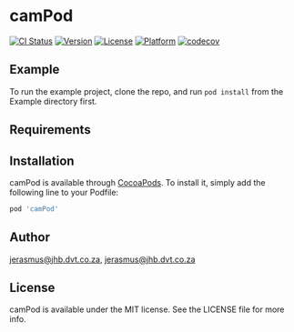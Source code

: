 # camPod

[![CI Status](https://img.shields.io/travis/jerasmus@jhb.dvt.co.za/camPod.svg?style=flat)](https://travis-ci.org/jerasmus@jhb.dvt.co.za/camPod)
[![Version](https://img.shields.io/cocoapods/v/camPod.svg?style=flat)](https://cocoapods.org/pods/camPod)
[![License](https://img.shields.io/cocoapods/l/camPod.svg?style=flat)](https://cocoapods.org/pods/camPod)
[![Platform](https://img.shields.io/cocoapods/p/camPod.svg?style=flat)](https://cocoapods.org/pods/camPod)
[![codecov](https://codecov.io/gh/JancoDVTDev/camPod/branch/master/graph/badge.svg)](https://codecov.io/gh/JancoDVTDev/camPod)

## Example

To run the example project, clone the repo, and run `pod install` from the Example directory first.

## Requirements

## Installation

camPod is available through [CocoaPods](https://cocoapods.org). To install
it, simply add the following line to your Podfile:

```ruby
pod 'camPod'
```

## Author

jerasmus@jhb.dvt.co.za, jerasmus@jhb.dvt.co.za

## License

camPod is available under the MIT license. See the LICENSE file for more info.
